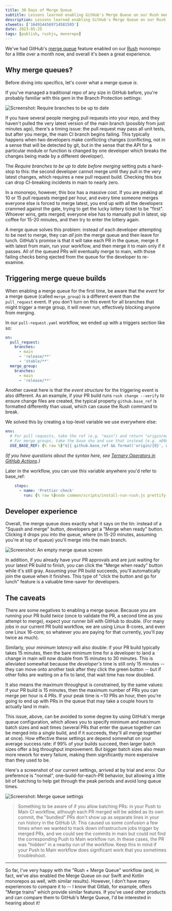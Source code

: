 ```yaml
---
title: 30 Days of Merge Queue
subtitle: Lessons learned enabling GitHub's Merge Queue on our Rush monorepo.
description: Lessons learned enabling GitHub's Merge Queue on our Rush monorepo.
xtweets: ['1649144569714581505']
date: 2023-05-25
tags: [publish, rushjs, monorepo]
---
```


We've had GitHub's [merge queue](https://docs.github.com/en/repositories/configuring-branches-and-merges-in-your-repository/configuring-pull-request-merges/managing-a-merge-queue) feature enabled on our [Rush](https://rushjs.io) monorepo for a little over a month now, and overall it's been a great experience.

## Why merge queues?

Before diving into specifics, let's cover what a merge queue _is_.

If you've managed a traditional repo of any size in GitHub before, you're probably familiar with this gem in the Branch Protection settings:

![Screenshot: Require branches to be up to date](require-up-to-date.png)

If you have several people merging pull requests into your repo, and they haven't pulled the very latest version of the main branch (possibly from just minutes ago), there's a timing issue: the pull request may pass all unit tests, but after you merge, the main CI branch begins failing. This typically happens when two developers make conflicting changes (conflicting, not in a sense that will be detected by git, but in the sense that the API for a particular module or function is changed by one developer which breaks the changes being made by a different developer).

The _Require branches to be up to date before merging_ setting puts a hard-stop to this: the second developer cannot merge until they pull in the very latest changes, which requires a new pull request build. Checking this box can drop CI-breaking incidents in main to nearly zero.

In a monorepo, however, this box has a massive cost. If you are peaking at 10 or 15 pull requests merged per hour, and every time someone merges everyone else is forced to merge latest, you end up with all the developers crammed against the gate, trying to get the lucky lottery ticket to be "first". Whoever wins, gets merged; everyone else has to manually pull in latest, sip coffee for 15-20 minutes, and then try to enter the lottery again.

A merge queue solves this problem: instead of each developer attempting to be next to merge, they can _all_ join the merge queue and then leave for lunch. GitHub's promise is that it will take each PR in the queue, merge it with latest from main, run your workflow, and then merge it to main only if it passes. All of the queued PRs will eventually merge to main, with those failing checks being ejected from the queue for the developer to re-examine.

## Triggering merge queue builds

When enabling a merge queue for the first time, be aware that the _event_ for a merge queue (called `merge_group`) is a different event than the `pull_request` event. If you don't turn on this event for all branches that might trigger a merge group, it will never run, effectively blocking anyone from merging.

In our `pull-request.yaml` workflow, we ended up with a triggers section like so:

```yaml
on:
  pull_request:
    branches:
      - main
      - 'release/**'
      - 'stable/**'
  merge_group:
    branches:
      - main
      - 'release/**'
```

Another caveat here is that the _event structure_ for the triggering event is also different. As an example, if your PR build runs `rush change --verify` to ensure change files are created, the typical property `github.base_ref` is formatted differently than usual, which can cause the Rush command to break.

We solved this by creating a top-level variable we use everywhere else:

```yaml
env:
  # For pull requests, take the ref (e.g. "main") and return "origin/main"
  # For merge groups, take the base sha and use that instead (e.g. a098cde3)
  USE_BASE_REF: {% raw %}"${{ github.base_ref && format('origin/{0}', github.base_ref) || github.event.merge_group.base_sha }}"{% endraw %}
```

_(If you have questions about the syntax here, see [Ternary Operators in GitHub Actions](https://7tonshark.com/posts/github-actions-ternary-operator/).)_

Later in the workflow, you can use this variable anywhere you'd refer to base_ref:

```yaml
    steps:
      - name: 'Prettier check'
        run: {% raw %}node common/scripts/install-run-rush.js prettify --mode check --base "${{ env.USE_BASE_REF }}"{% endraw %}
```

## Developer experience

Overall, the merge queue does exactly what it says on the tin: instead of a "Squash and merge" button, developers get a "Merge when ready" button. Clicking it drops you into the queue, where (in 15-20 minutes, assuming you're at top of queue) you'll merge into the main branch.

![Screenshot: An empty merge queue screen](empty-merge-queue.png)

In addition, if you already have your PR approvals and are just waiting for your latest PR build to finish, you can click the "Merge when ready" button while it's still gray. Assuming your PR build succeeds, you'll automatically join the queue when it finishes. This type of "click the button and go for lunch" feature is a valuable time-saver for developers.

## The caveats

There are some negatives to enabling a merge queue. Because you are running your PR build _twice_ (once to validate the PR, a second time as you attempt to merge), expect your runner bill with GitHub to double. (For many jobs in our current PR build workflow, we are using Linux 8-cores, and even one Linux 16-core; so whatever you are paying for that currently, you'll pay twice as much).

Similarly, your _minimum latency_ will also double: if your PR build typically takes 15 minutes, then the bare minimum time for a developer to land a change in main will now double from 15 minutes to 30 minutes. This is alleviated somewhat because the _developer's_ time is still only 15 minutes -- they can move onto another task after they click the green button -- but if other folks are waiting on a fix to land, that wait time has now doubled.

It also means the maximum throughput is constrained, by the same values: if your PR build is 15 minutes, then the maximum number of PRs you can merge per hour is 4 PRs. If your peak time is ~10 PRs an hour, then you're going to end up with PRs in the queue that may take a couple hours to actually land in main.

This issue, above, can be avoided to some degree by using GitHub's merge queue configuration, which allows you to specify minimum and maximum batch sizes and wait times (several PRs that enter the queue together can be merged into a _single_ build, and if it succeeds, they'll all merge together at once). How effective these settings are depend somewhat on your average success rate: if 99% of your builds succeed, then larger batch sizes offer a big throughput improvement. But bigger batch sizes also mean more rework for every failure, making them significantly more expensive than they used to be.

Here's a screenshot of our current settings, arrived at by trial and error. Our preference is "normal", one-build-for-each-PR behavior, but allowing a little bit of batching to help get through the peak periods and avoid long queue times.

![Screenshot: Merge queue settings](merge-queue-settings.png)

> Something to be aware of if you allow batching PRs: in your Push to Main CI workflow, although each PR merged will be added as its own commit, the "bundled" PRs don't show up as separate lines in your run history in the GitHub UI. This caused us some confusion a few times when we wanted to track down infrastructure jobs trigger by merged PRs, and we could see the commits in main but could not find the corresponding Push to Main workflow run. In these cases, the PR was "hidden" in a nearby run of the workflow. Keep this in mind if your Push to Main workflow does significant work that you sometimes troubleshoot.

---

So far, I've very happy with the "Rush + Merge Queue" workflow (and, in fact, we've also enabled the Merge Queue on our Swift and Kotlin monorepos as well, with similar results). However, I don't have many experiences to compare it to -- I know that Gitlab, for example, offers "Merge trains" which provide similar features. If you've used other products and can compare them to GitHub's Merge Queue, I'd be interested in hearing about it!
